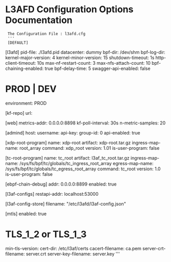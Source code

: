 # L3AFD Configuration Options Documentation
     The Configuration File : l3afd.cfg
     '''
     [DEFAULT]

[l3afd]
pid-file: ./l3afd.pid
datacenter: dummy
bpf-dir: /dev/shm
bpf-log-dir:
kernel-major-version: 4
kernel-minor-version: 15
shutdown-timeout: 1s
http-client-timeout: 10s
max-nf-restart-count: 3
max-nfs-attach-count: 10
bpf-chaining-enabled: true
bpf-delay-time: 5
swagger-api-enabled: false
# PROD | DEV
environment: PROD

[kf-repo]
url:

[web]
metrics-addr: 0.0.0.0:8898
kf-poll-interval: 30s
n-metric-samples: 20

[admind]
host: 
username: 
api-key: 
group-id: 0
api-enabled: true


[xdp-root-program]
name: xdp-root
artifact: xdp-root.tar.gz
ingress-map-name: root_array
command: xdp_root
version: 1.01
is-user-program: false

[tc-root-program]
name: tc_root
artifact: l3af_tc_root.tar.gz
ingress-map-name: /sys/fs/bpf/tc/globals/tc_ingress_root_array
egress-map-name: /sys/fs/bpf/tc/globals/tc_egress_root_array
command: tc_root
version: 1.0
is-user-program: false

[ebpf-chain-debug]
addr: 0.0.0.0:8899
enabled: true

[l3af-configs]
restapi-addr: localhost:53000

[l3af-config-store]
filename: "/etc/l3afd/l3af-config.json"

[mtls]
enabled: true
# TLS_1_2 or TLS_1_3
min-tls-version:
cert-dir: /etc/l3af/certs
cacert-filename: ca.pem
server-crt-filename: server.crt
server-key-filename: server.key
'''
     
